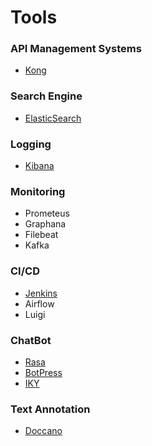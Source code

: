 # Tools

### API Management Systems

- [Kong](https://konghq.com/)

### Search Engine

- [ElasticSearch](https://www.elastic.co/products/elasticsearch)

### Logging

- [Kibana](https://www.elastic.co/products/kibana)

### Monitoring

- Prometeus
- Graphana
- Filebeat
- Kafka

### CI/CD

- [Jenkins](https://jenkins.io/)
- Airflow
- Luigi

### ChatBot

- [Rasa](https://rasa.com/)
- [BotPress](https://botpress.io/)
- [IKY](https://github.com/alfredfrancis/ai-chatbot-framework/)

### Text Annotation

- [Doccano](https://github.com/chakki-works/doccano)
